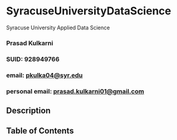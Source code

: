 # SyracuseUniversityDataScience
Syracuse University Applied Data Science
### Prasad Kulkarni
### SUID: 928949766
### email: pkulka04@syr.edu
### personal email: prasad.kulkarni01@gmail.com

## Description

## Table of Contents

